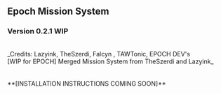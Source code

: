 ## Epoch Mission System
### Version 0.2.1 WIP

<br>
_Credits: Lazyink, TheSzerdi, Falcyn , TAWTonic, EPOCH DEV's<br>
[WIP for EPOCH] Merged Mission System from TheSzerdi and Lazyink_<br>
<br>
<br>
**[INSTALLATION INSTRUCTIONS COMING SOON]**
